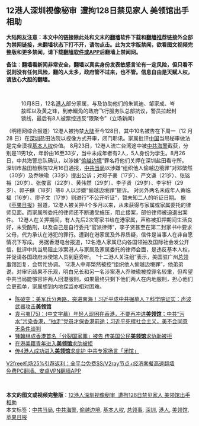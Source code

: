  <h2>12港人深圳视像秘审  遭拘128日禁见家人 美领馆出手相助</h2> <p class="notice"><b>大陆网友注意：本文中的链接除此处和文末的<a href="https://github.com/bannedbook/fanqiang" >翻墙</a>软件下载和<a href="https://github.com/killgcd/justmysocks/blob/master/README.md">翻墙推荐</a>链接外全部为禁网链接，未翻墙状态下打不开，请勿点击。此为文字版禁闻，欲看图文视频完整版和更多禁闻，请下载<a href="https://github.com/bannedbook/fanqiang">翻墙软件或APP</a>后翻墙上禁闻网。</p><p>备注：翻墙看新闻非常安全，翻墙以真实身份发表敏感言论有一定风险，但只看不说则没有任何风险，翻的人太多，政府管不过来，也不管。信息自由是天赋人权，请放心大胆的翻墙。</b></p>  <div class="entry"> <br /> <figure><figcaption class="wp-caption-text">10月8日，12名<a href="https://www.bannedbook.org/bnews/tag/%e6%b8%af%e4%ba%ba/" class="st_tag internal_tag" rel="tag" title="标签 港人 下的日志">港人</a>部分家属，与及协助他们的朱凯迪、邹家成、岑敖晖以及黄之锋，到赤鱲角的政府飞行服务队总部抗议，警员拉起封锁线，最后有8人被票控违反“限聚令”（立场新闻）</figcaption></figure> <p>                            （明德网综合报道）12港人被拘禁<span class='wp_keywordlink_affiliate'><a href="https://www.bannedbook.org/" title="大陆" target="_blank">大陆</a></span>至今128日，其中10名被告在下周一（12 月28 日）在<a href="https://www.bannedbook.org/bnews/tag/%e6%b7%b1%e5%9c%b3/" class="st_tag internal_tag" rel="tag" title="标签 深圳 下的日志">深圳</a>盐田法院以视像方式开审，闭门聆讯。家属批评<span class='wp_keywordlink_affiliate'><a href="https://www.bannedbook.org/" title="中国" target="_blank">中国</a></span>当局秘审做法是完全漠视<a href="https://www.bannedbook.org/bnews/tag/%E5%9F%BA%E6%9C%AC%E4%BA%BA%E6%9D%83/" class="st_tag internal_tag" rel="tag" title="标签 基本人权 下的日志">基本人权</a>价值。  8月23日，12港人流亡台湾途中被<a href="https://www.bannedbook.org/bnews/tag/%E4%B8%AD%E5%85%B1%E6%B5%B7%E8%AD%A6/" class="st_tag internal_tag" rel="tag" title="标签 中共海警 下的日志">中共海警</a>截获，分别是11男1女，年龄由16至33岁，当中未成年者有2人，5人身份为学生。8月26日，中共海警总队确认，以涉嫌“<a href="https://www.bannedbook.org/bnews/tag/%E5%81%B7%E8%B6%8A%E8%BE%B9%E5%A2%83/" class="st_tag internal_tag" rel="tag" title="标签 偷越边境 下的日志">偷越边境</a>”罪名将他们关押在深圳盐田看守所。  深圳市盐田检察院12月16日通报，<a href="https://www.bannedbook.org/bnews/tag/%E4%B8%AD%E5%85%B1%E5%BD%93%E5%B1%80/" class="st_tag internal_tag" rel="tag" title="标签 中共当局 下的日志">中共当局</a>以涉嫌“组织他人偷越边境罪”对邓棨然（30岁）及乔映瑜（33岁）提出公诉；对郑子豪（17岁）、严文谦（21岁）、张铭裕（20岁）、张俊富（22岁）、黄伟然（29岁）、李子贤（29岁）、李宇轩（29岁）、郭子麟（18岁）等8 人以涉嫌“偷越边境罪”提诉。  对另外两名未成年人黄临福（16岁）、廖子文（17岁）则进行“不公开听证”，暂未知二人的听证日期。  据《<a href="https://www.bannedbook.org/bnews/tag/%e8%8b%b9%e6%9e%9c%e6%97%a5%e6%8a%a5/" class="st_tag internal_tag" rel="tag" title="标签 苹果日报 下的日志">苹果日报</a>》报道，12港人被关押4个多月以来，从未获得与家属或家属委托的律师见面。而家属所委托的律师还不断遭受施压，阻止接案，部份律师被迫退出案件。  12港人在关押期间，有人先后2次寄家书给在港家属，声称被扣押期间生活良好，未受酷刑，以及自己是自行委托“官派律师”，李子贤甚至在第二封家书中要求父母，代为承认在港犯的罪行。遭到在港家属及外界质疑，信件是当事人在非自愿情况下写成。   另据香港电台报道，12名港人家属已向各国领袖及国际社会发公开信，批评中共当局阻止涉案港人与家属及家属委托的律师会面，是违反基本人权，并促请各国政府派使馆人员到庭旁听。  “十二港人关注组”表示，美国驻广州<a href="https://www.bannedbook.org/bnews/tag/%E6%80%BB%E9%A2%86%E4%BA%8B/" class="st_tag internal_tag" rel="tag" title="标签 总领事 下的日志">总领事</a>馆回复，会帮忙协调。  12港人中邓棨然被控“组织他人偷越边境罪”，他弟弟说，对审讯结果不乐观，明白兄长和另一名涉案港人乔映瑜被控罪名较重，但希望中共当局能够容许两人回港服刑，如果最终只剩下他们两人在内地服刑，担心他们会更孤单，家属想到内地探监亦相对困难。  </p>  <ul class='op-related-articles' title='相关阅读'> <li><a href='https://www.bannedbook.org/bnews/cbnews/20201208/1444236.html' target='_blank'>陈破空：美军兵分两路，突进南海！习近平成中共掘墓人？科学院证实：声波武器攻击<b>美领馆</b></a></li> <li><a href='https://www.bannedbook.org/bnews/bannedvideo/20201030/1422465.html' target='_blank'>袁弓夷(75)：(中文字幕）年轻人现困在香港，不要再冲进<b>美领馆</b>；中共“污水”污染香港，“抽走”党员才保香港前途；习近平死撑社会主义，美不会同意无条件谈判</a></li> <li><a href='https://www.bannedbook.org/bnews/headline/20201029/1422325.html' target='_blank'>锺翰林成香港首名「分裂国家罪」被告 传美国公民<b>美领馆</b>求协助被拒</a></li> <li><a href='https://www.bannedbook.org/bnews/headline/20201029/1422286.html' target='_blank'>在港美籍青年进入<b>美领馆</b>求助被拒</a></li> <li><a href='https://www.bannedbook.org/bnews/comments/20201029/1422202.html' target='_blank'>传4港人成功进入<b>美领馆</b>求庇护 中共专家扬言「闭馆」</a></li> </ul> <p class="texttj"> <a href="https://www.bannedbook.org/forum23/topic22702.html" target="_blank">V2free机场25%引荐返利：全平台免费SS/V2ray节点+经济套餐高速翻墙</a><br/> <a href="https://github.com/bannedbook/fanqiang/wiki/%E7%A6%81%E9%97%BB%E7%BD%91%E5%AE%89%E5%8D%93%E7%BF%BB%E5%A2%99%E6%96%B0%E9%97%BBAPP" target="_blank">免费PC翻墙、安卓VPN翻墙APP</a></p><p>&nbsp;</p> <a name='sharetosocial'></a>       <div><b>本文的图文或视频完整版</b>：<a href='https://www.bannedbook.org/bnews/comments/20201228/1456176.html'>12港人深圳视像秘审  遭拘128日禁见家人 美领馆出手相助</a></div>  </div><!--END ENTRY--> <div class="postfooter"> <div>本文标签：<a href="https://www.bannedbook.org/bnews/tag/%E4%B8%AD%E5%85%B1%E5%BD%93%E5%B1%80/" rel="tag">中共当局</a>, <a href="https://www.bannedbook.org/bnews/tag/%E4%B8%AD%E5%85%B1%E6%B5%B7%E8%AD%A6/" rel="tag">中共海警</a>, <a href="https://www.bannedbook.org/bnews/tag/%E5%81%B7%E8%B6%8A%E8%BE%B9%E5%A2%83/" rel="tag">偷越边境</a>, <a href="https://www.bannedbook.org/bnews/tag/%E5%9F%BA%E6%9C%AC%E4%BA%BA%E6%9D%83/" rel="tag">基本人权</a>, <a href="https://www.bannedbook.org/bnews/tag/%E6%80%BB%E9%A2%86%E4%BA%8B/" rel="tag">总领事</a>, <a href="https://www.bannedbook.org/bnews/tag/%e6%b7%b1%e5%9c%b3/" rel="tag">深圳</a>, <a href="https://www.bannedbook.org/bnews/tag/%e6%b8%af%e4%ba%ba/" rel="tag">港人</a>, <a href="https://www.bannedbook.org/bnews/tag/%E7%BE%8E%E9%A2%86%E9%A6%86/" rel="tag">美领馆</a>, <a href="https://www.bannedbook.org/bnews/tag/%e8%8b%b9%e6%9e%9c%e6%97%a5%e6%8a%a5/" rel="tag">苹果日报</a></div>  </div><!--END POSTFOOTER--> 